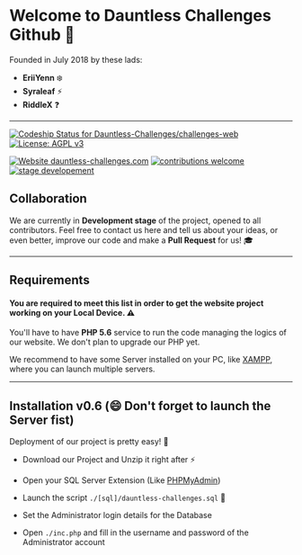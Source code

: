 # Welcome to **Dauntless Challenges Github** :star2:

Founded in July 2018 by these lads:
- **EriiYenn** :snowflake:
- **Syraleaf** :zap:
- **RiddleX** :question:

-----

[ ![Codeship Status for Dauntless-Challenges/challenges-web](https://app.codeship.com/projects/0a387240-b062-0136-5035-7258e2933250/status?branch=master)](https://app.codeship.com/projects/310445) [![License: AGPL v3](https://img.shields.io/badge/License-AGPL%20v3-blue.svg)](https://github.com/Dauntless-Challenges/challenges-web/blob/master/LICENSE.md) 

[![Website dauntless-challenges.com](https://img.shields.io/website-up-down-green-red/https/dauntless-challenges.com.svg)](https://dauntless-challenges.com) [![contributions welcome](https://img.shields.io/badge/contributions-welcome-%233399ff.svg)](https://github.com/Dauntless-Challenges/challenges-web/issues) [![stage developement](https://img.shields.io/badge/stage-development-%239933ff.svg)](https://github.com/Dauntless-Challenges/challenges-web/commits/master)



## Collaboration

We are currently in **Development stage** of the project, opened to all contributors. Feel free to contact us here and tell us about your ideas, or even better, improve our code and make a **Pull Request** for us! :mortar_board:

-----

## Requirements

#### You are required to meet this list in order to get the website project working on your Local Device. :warning:

You'll have to have **PHP 5.6** service to run the code managing the logics of our website. We don't plan to upgrade our PHP yet.

We recommend to have some Server installed on your PC, like [XAMPP](https://www.apachefriends.org/index.html), where you can launch multiple servers.

-----

## Installation v0.6 (:smile: Don't forget to launch the Server fist)

Deployment of our project is pretty easy! :seedling:

* Download our Project and Unzip it right after :zap:

* Open your SQL Server Extension (Like [PHPMyAdmin](https://www.phpmyadmin.net/)) 
* Launch the script `./[sql]/dauntless-challenges.sql` :volcano:
* Set the Administrator login details for the Database
* Open `./inc.php` and fill in the username and password of the Administrator account
